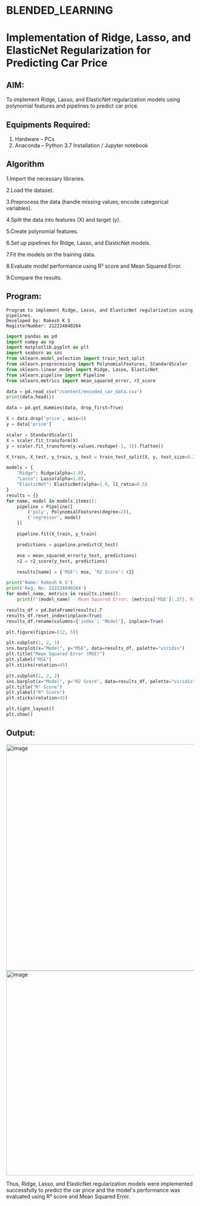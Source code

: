 # BLENDED_LEARNING
# Implementation of Ridge, Lasso, and ElasticNet Regularization for Predicting Car Price

## AIM:
To implement Ridge, Lasso, and ElasticNet regularization models using polynomial features and pipelines to predict car price.

## Equipments Required:
1. Hardware – PCs
2. Anaconda – Python 3.7 Installation / Jupyter notebook

## Algorithm

1.Import the necessary libraries.


2.Load the dataset.


3.Preprocess the data (handle missing values, encode categorical variables).


4.Split the data into features (X) and target (y).


5.Create polynomial features.


6.Set up pipelines for Ridge, Lasso, and ElasticNet models.


7.Fit the models on the training data.


8.Evaluate model performance using R² score and Mean Squared Error.


9.Compare the results.

## Program:
```
Program to implement Ridge, Lasso, and ElasticNet regularization using pipelines.
Developed by: Rakesh K S
RegisterNumber: 212224040264
```
``` py
import pandas as pd
import numpy as np
import matplotlib.pyplot as plt
import seaborn as sns
from sklearn.model_selection import train_test_split
from sklearn.preprocessing import PolynomialFeatures, StandardScaler
from sklearn.linear_model import Ridge, Lasso, ElasticNet
from sklearn.pipeline import Pipeline
from sklearn.metrics import mean_squared_error, r2_score

data = pd.read_csv("/content/encoded_car_data.csv")
print(data.head())

data = pd.get_dummies(data, drop_first=True)

X = data.drop('price', axis=1)
y = data['price']

scaler = StandardScaler()
X = scaler.fit_transform(X)
y = scaler.fit_transform(y.values.reshape(-1, 1)).flatten()

X_train, X_test, y_train, y_test = train_test_split(X, y, test_size=0.2, random_state=42)

models = {
    "Ridge": Ridge(alpha=1.0),
    "Lasso": Lasso(alpha=1.0),
    "ElasticNet": ElasticNet(alpha=1.0, l1_ratio=0.5)
}
results = {}
for name, model in models.items():
    pipeline = Pipeline([
        ('poly', PolynomialFeatures(degree=2)),
        ('regressor', model)
    ])

    pipeline.fit(X_train, y_train)

    predictions = pipeline.predict(X_test)

    mse = mean_squared_error(y_test, predictions)
    r2 = r2_score(y_test, predictions)

    results[name] = {'MSE': mse, 'R2 Score': r2}

print('Name: Rakesh K S')
print('Reg. No: 212224040264')
for model_name, metrics in results.items():
    print(f"{model_name} - Mean Squared Error: {metrics['MSE']:.2f}, R² Score: {metrics['R2 Score']:.2f}")

results_df = pd.DataFrame(results).T
results_df.reset_index(inplace=True)
results_df.rename(columns={'index': 'Model'}, inplace=True)

plt.figure(figsize=(12, 5))

plt.subplot(1, 2, 1)
sns.barplot(x="Model", y="MSE", data=results_df, palette="viridis")
plt.title("Mean Squared Error (MSE)")
plt.ylabel("MSE")
plt.xticks(rotation=45)

plt.subplot(1, 2, 2)
sns.barplot(x="Model", y="R2 Score", data=results_df, palette="viridis")
plt.title("R² Score")
plt.ylabel("R² Score")
plt.xticks(rotation=45)

plt.tight_layout()
plt.show()
```
## Output:
<img width="757" height="606" alt="image" src="https://github.com/user-attachments/assets/217587a0-f53e-4850-bae1-3b755308eed5" />
<img width="1330" height="548" alt="image" src="https://github.com/user-attachments/assets/1b942251-a4a3-4185-853d-846b0d664f99" />




Thus, Ridge, Lasso, and ElasticNet regularization models were implemented successfully to predict the car price and the model's performance was evaluated using R² score and Mean Squared Error.
